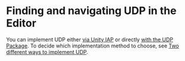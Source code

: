 # Finding and navigating UDP in the Editor

You can implement UDP either [via Unity IAP](UDP_via_Unity_IAP.md) or directly [with the UDP Package](UDP_Package.md). To decide which implementation method to choose, see [Two different ways to implement UDP](Before_you_begin_know_this.md). 

